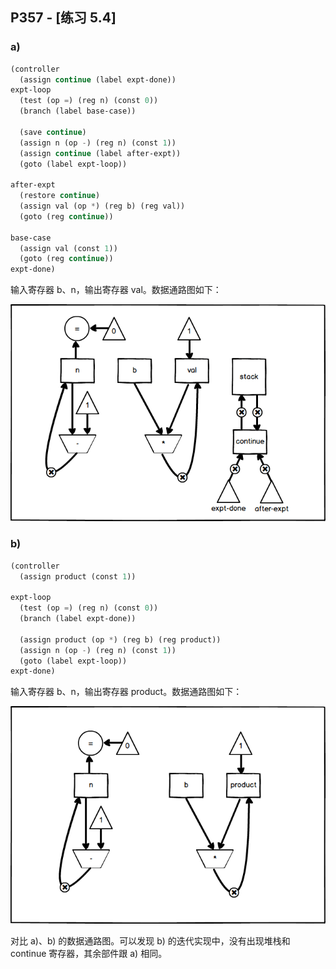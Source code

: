 ## P357 - [练习 5.4]

### a)

``` Scheme
(controller
  (assign continue (label expt-done))
expt-loop
  (test (op =) (reg n) (const 0))
  (branch (label base-case))
  
  (save continue)
  (assign n (op -) (reg n) (const 1))
  (assign continue (label after-expt))
  (goto (label expt-loop))
  
after-expt
  (restore continue)
  (assign val (op *) (reg b) (reg val))
  (goto (reg continue))

base-case
  (assign val (const 1))
  (goto (reg continue))  
expt-done)
```

输入寄存器 b、n，输出寄存器 val。数据通路图如下：

<img src="./exercise_5_4_a.png"/>


### b)

``` Scheme
(controller
  (assign product (const 1))

expt-loop  
  (test (op =) (reg n) (const 0))
  (branch (label expt-done))
  
  (assign product (op *) (reg b) (reg product))
  (assign n (op -) (reg n) (const 1))
  (goto (label expt-loop))
expt-done)
```

输入寄存器 b、n，输出寄存器 product。数据通路图如下：

<img src="./exercise_5_4_b.png"/>

对比 a)、b) 的数据通路图。可以发现 b) 的迭代实现中，没有出现堆栈和 continue 寄存器，其余部件跟 a) 相同。


